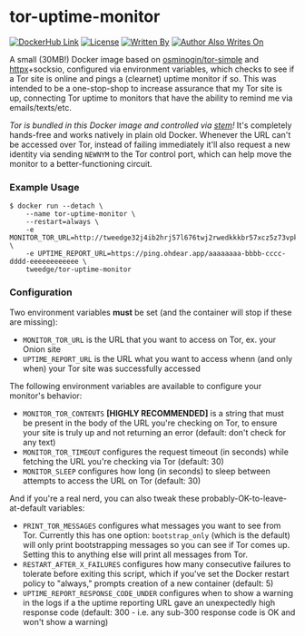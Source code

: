 # tor-uptime-monitor

[![DockerHub Link](https://img.shields.io/docker/pulls/tweedge/tor-uptime-monitor)](https://hub.docker.com/repository/docker/tweedge/tor-uptime-monitor)
[![License](https://img.shields.io/github/license/tweedge/tor-uptime-monitor)](https://github.com/tweedge/tor-uptime-monitor)
[![Written By](https://img.shields.io/badge/written%20by-some%20nerd-red.svg)](https://chris.partridge.tech)
[![Author Also Writes On](https://img.shields.io/mastodon/follow/108210086817505115?domain=https%3A%2F%2Fcybersecurity.theater)](https://cybersecurity.theater/@tweedge)

A small (30MB!) Docker image based on [osminogin/tor-simple](https://hub.docker.com/r/osminogin/tor-simple/) and [httpx](https://github.com/encode/httpx/)+socksio, configured via environment variables, which checks to see if a Tor site is online and pings a (clearnet) uptime monitor if so. This was intended to be a one-stop-shop to increase assurance that my Tor site is up, connecting Tor uptime to monitors that have the ability to remind me via emails/texts/etc.

*Tor is bundled in this Docker image and controlled via [stem](https://stem.torproject.org/)!* It's completely hands-free and works natively in plain old Docker. Whenever the URL can't be accessed over Tor, instead of failing immediately it'll also request a new identity via sending `NEWNYM` to the Tor control port, which can help move the monitor to a better-functioning circuit.

### Example Usage

```
$ docker run --detach \
    --name tor-uptime-monitor \
    --restart=always \
    -e MONITOR_TOR_URL=http://tweedge32j4ib2hrj57l676twj2rwedkkkbr57xcz5z73vpkolws6vid.onion/ \
    -e UPTIME_REPORT_URL=https://ping.ohdear.app/aaaaaaaa-bbbb-cccc-dddd-eeeeeeeeeeee \
    tweedge/tor-uptime-monitor
```

### Configuration

Two environment variables **must** be set (and the container will stop if these are missing):

* `MONITOR_TOR_URL` is the URL that you want to access on Tor, ex. your Onion site
* `UPTIME_REPORT_URL` is the URL what you want to access whenn (and only when) your Tor site was successfully accessed

The following environment variables are available to configure your monitor's behavior:

* `MONITOR_TOR_CONTENTS` **[HIGHLY RECOMMENDED]** is a string that must be present in the body of the URL you're checking on Tor, to ensure your site is truly up and not returning an error (default: don't check for any text)
* `MONITOR_TOR_TIMEOUT` configures the request timeout (in seconds) while fetching the URL you're checking via Tor (default: 30)
* `MONITOR_SLEEP` configures how long (in seconds) to sleep between attempts to access the URL on Tor (default: 30)

And if you're a real nerd, you can also tweak these probably-OK-to-leave-at-default variables:

* `PRINT_TOR_MESSAGES` configures what messages you want to see from Tor. Currently this has one option: `bootstrap_only` (which is the default) will only print bootstrapping messages so you can see if Tor comes up. Setting this to anything else will print all messages from Tor.
* `RESTART_AFTER_X_FAILURES` configures how many consecutive failures to tolerate before exiting this script, which if you've set the Docker restart policy to "always," prompts creation of a new container (default: 5)
* `UPTIME_REPORT_RESPONSE_CODE_UNDER` configures when to show a warning in the logs if a the uptime reporting URL gave an unexpectedly high response code (default: 300 - i.e. any sub-300 response code is OK and won't show a warning)
